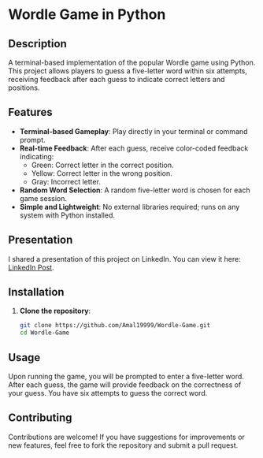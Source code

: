 # Wordle Game in Python

## Description

A terminal-based implementation of the popular Wordle game using Python. This project allows players to guess a five-letter word within six attempts, receiving feedback after each guess to indicate correct letters and positions.

## Features

- **Terminal-based Gameplay**: Play directly in your terminal or command prompt.
- **Real-time Feedback**: After each guess, receive color-coded feedback indicating:
  - Green: Correct letter in the correct position.
  - Yellow: Correct letter in the wrong position.
  - Gray: Incorrect letter.
- **Random Word Selection**: A random five-letter word is chosen for each game session.
- **Simple and Lightweight**: No external libraries required; runs on any system with Python installed.

## Presentation

I shared a presentation of this project on LinkedIn. You can view it here: [LinkedIn Post](https://www.linkedin.com/posts/amal-alissa-098530221_wordle-game-activity-7353380561853267968-P-ZX?utm_source=share&utm_medium=member_desktop&rcm=ACoAADfI_3QBQ5Z1ECyk75BPkDg5npI7zaABdAw).

## Installation

1. **Clone the repository**:
   ```bash
   git clone https://github.com/Amal19999/Wordle-Game.git
   cd Wordle-Game


## Usage

Upon running the game, you will be prompted to enter a five-letter word. After each guess, the game will provide feedback on the correctness of your guess. You have six attempts to guess the correct word.


## Contributing

Contributions are welcome! If you have suggestions for improvements or new features, feel free to fork the repository and submit a pull request.
